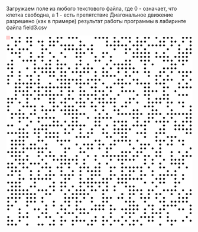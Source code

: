 Загружаем поле из любого текстового файла, где 0 - означает, что клетка свободна, а 1 - есть препятствие
Диагональное движение разрешено (как в примере)
результат работы программы в лабиринте файла field3.csv

![Gif резльтата](https://github.com/BorisovNikita/my-working-folder/blob/master/%D0%9F%D1%80%D0%B0%D0%BA%D1%82%D0%B8%D0%BA%D1%83%D0%BC%20%D0%BF%D0%BE%20Python/3_assignment-BorisovNikita/example.gif)
